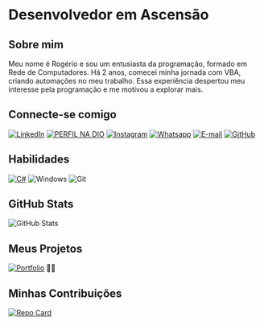 # Desenvolvedor em Ascensão
## Sobre mim

Meu nome é Rogério e sou um entusiasta da programação, formado em Rede de Computadores.
Há 2 anos, comecei minha jornada com VBA, criando automações no meu trabalho. Essa experiência despertou meu interesse pela programação e me motivou a explorar mais.


## Connecte-se comigo

[![LinkedIn](https://img.shields.io/badge/LinkedIn-256?style=for-the-badge&logo=linkedin&logoColor=white)](https://www.linkedin.com/in/rogério-sousa-moreira-84309486/)
[![PERFIL NA DIO](https://img.shields.io/badge/-MEU_PERFIL_DIO-256?style=for-the-badge&logo=&logoColor=white)](https://www.dio.me/users/doug7T)
[![Instagram](https://img.shields.io/badge/-Instagram-256?style=for-the-badge&logo=instagram&logoColor=white)](https://www.instagram.com/SEUUSERNAME/)
[![Whatsapp](https://img.shields.io/badge/WhatsApp-256?style=for-the-badge&logo=whatsapp&logoColor=white)](https://wa.me/DDI+DDD+SEU_NUMERO_WHATSAPP)
[![E-mail](https://img.shields.io/badge/-Email-256?style=for-the-badge&logo=microsoft-outlook&logoColor=white)](mailto:doug7t@hotmail.com)
 [![GitHub](https://img.shields.io/badge/GitHub-256?style=for-the-badge&logo=github&logoColor=white)](https://github.com/RogerioSousaM) 


## Habilidades
[![C#](https://img.shields.io/badge/C%23-0074D9?style=for-the-badge&logo=c-sharp&logoColor=white)](https://fontawesome.com/icons?d=gallery&q=c%23)
![Windows](https://img.shields.io/badge/Windows-0074D9?style=for-the-badge&logo=windows&logoColor=white)
![Git](https://img.shields.io/badge/GIT-0074D9?style=for-the-badge&logo=git&logoColor=white)

## GitHub Stats

![GitHub Stats](https://github-readme-stats.vercel.app/api?username=RogerioSousaM&theme=transparent&bg_color=add9e6&border_color=0000&show_icons=true&icon_color=30A3DC&title_color=000&text_color=000)

## Meus Projetos

[![Portfolio](https://img.shields.io/badge/Portfolio-FF5722?style=for-the-badge&logo=todoist&logoColor=white)](https://seulink.com)
🚧🧱

## Minhas Contribuições

[![Repo Card](https://github-readme-stats.vercel.app/api/pin/?username=RogerioSousaM&repo=dio-lab-open-source&bg_color=000&border_color=30A3DC&show_icons=true&icon_color=30A3DC&title_color=E94D5F&text_color=FFF)](https://github.com/RogerioSousaM/dio-lab-open-source)
